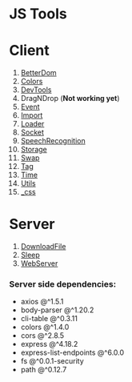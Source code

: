 # JS Tools 


# Client

1. [BetterDom](Client/BetterDom/betterdom.md)
2. [Colors](Client/Colors/colors.md)
3. [DevTools](Client/DevTools/devtools.md)
4. DragNDrop (__Not working yet__)
5. [Event](Client/Event/event.md)
6. [Import](Client/Import/import.md)
7. [Loader](Client/Loader/loader.md)
8. [Socket](Client/Socket/socket.md)
9. [SpeechRecognition](Client/SpeechRecognition/speechRecognitions.md)
10. [Storage](Client/Storage/storage.md)
11. [Swap](Client/Swap/swap.md)
12. [Tag](Client/Tag/tag.md)
13. [Time](Client/Time/time.md)
14. [Utils](Client/Utils/utils.md)
15. [_css](Client/_css/grid.md)

# Server

1. [DownloadFile](Server/DownloadFile/downloadFile.md)
2. [Sleep](Server/Sleep/sleep.md)
3. [WebServer](Server/WebServer/webserver.md)


### Server side dependencies:
- axios @^1.5.1
- body-parser @^1.20.2
- cli-table @^0.3.11
- colors @^1.4.0
- cors @^2.8.5
- express @^4.18.2
- express-list-endpoints @^6.0.0
- fs @^0.0.1-security
- path @^0.12.7